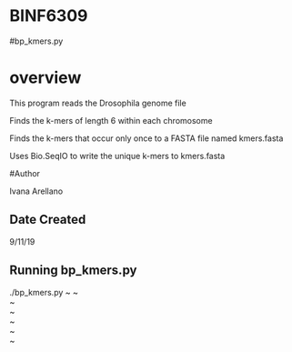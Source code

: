 # BINF6309
#bp_kmers.py

# overview

This program reads the Drosophila genome file

Finds the k-mers of length 6 within each chromosome

Finds the k-mers that occur only once to a FASTA file named kmers.fasta

Uses Bio.SeqIO to write the unique k-mers to kmers.fasta


#Author

Ivana Arellano

## Date Created

9/11/19

## Running bp_kmers.py

./bp_kmers.py
~
~                                                                                                                                                                  
~                                                                                                                                                                  
~                                                                                                                                                                  
~                                                                                                                                                                  
~                                                                                                                                                                  
~                
